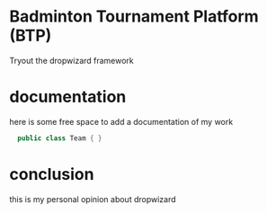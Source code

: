 # Badminton Tournament Platform (BTP)
Tryout the dropwizard framework

# documentation
here is some free space to add a documentation of my work

```java
  public class Team { }
```


# conclusion
this is my personal opinion about dropwizard
